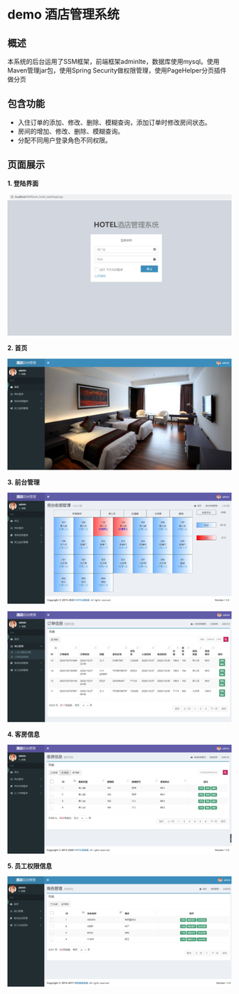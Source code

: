 # demo    酒店管理系统

## 概述
 本系统的后台运用了SSM框架，前端框架adminlte，数据库使用mysql。使用Maven管理jar包，使用Spring Security做权限管理，使用PageHelper分页插件做分页

## 包含功能

- 入住订单的添加、修改、删除、模糊查询，添加订单时修改房间状态。 
- 房间的增加、修改、删除、模糊查询。
- 分配不同用户登录角色不同权限。

## 页面展示

**1. 登陆界面**

![image-20201224140406733](https://raw.githubusercontent.com/DeschampsZZZ/photoClouding/main/img/image-20201224140406733.png)

**2. 首页**

![image-20201224140659972](https://raw.githubusercontent.com/DeschampsZZZ/photoClouding/main/img/image-20201224140659972.png)

**3. 前台管理**

![image-20201224140829426](https://raw.githubusercontent.com/DeschampsZZZ/photoClouding/main/img/image-20201224140829426.png)

![image-20201224140848558](https://raw.githubusercontent.com/DeschampsZZZ/photoClouding/main/img/image-20201224140848558.png)

**4. 客房信息**

![image-20201224140906153](https://raw.githubusercontent.com/DeschampsZZZ/photoClouding/main/img/image-20201224140906153.png)

**5. 员工权限信息**

![image-20201224141027489](https://raw.githubusercontent.com/DeschampsZZZ/photoClouding/main/img/image-20201224141027489.png)